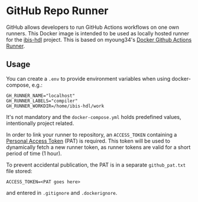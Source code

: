 # GitHub Repo Runner

GitHub allows developers to run GitHub Actions workflows on one own runners.
This Docker image is intended to be used as locally hosted runner for the
[ibis-hdl](https://github.com/ibis-hdl) project. This is based on
myoung34's [Docker Github Actions Runner](https://github.com/myoung34/docker-github-actions-runner).

## Usage

You can create a `.env` to provide environment variables when using docker-compose, e.g.:

```
GH_RUNNER_NAME="localhost"
GH_RUNNER_LABELS="compiler"
GH_RUNNER_WORKDIR=/home/ibis-hdl/work
```

It's not mandatory and the `docker-compose.yml` holds predefined values, intentionally project related.

In order to link your runner to repository, an `ACCESS_TOKEN` containing a [Personal Access Token](https://github.com/settings/tokens) (PAT) is required. This token will be used to dynamically fetch a new runner token, as runner tokens are valid for a short period of time (1 hour).

To prevent accidental publication, the PAT is in a separate `github_pat.txt` file stored:

```
ACCESS_TOKEN=<PAT goes here>
```

and entered in `.gitignore` and `.dockerignore`.
